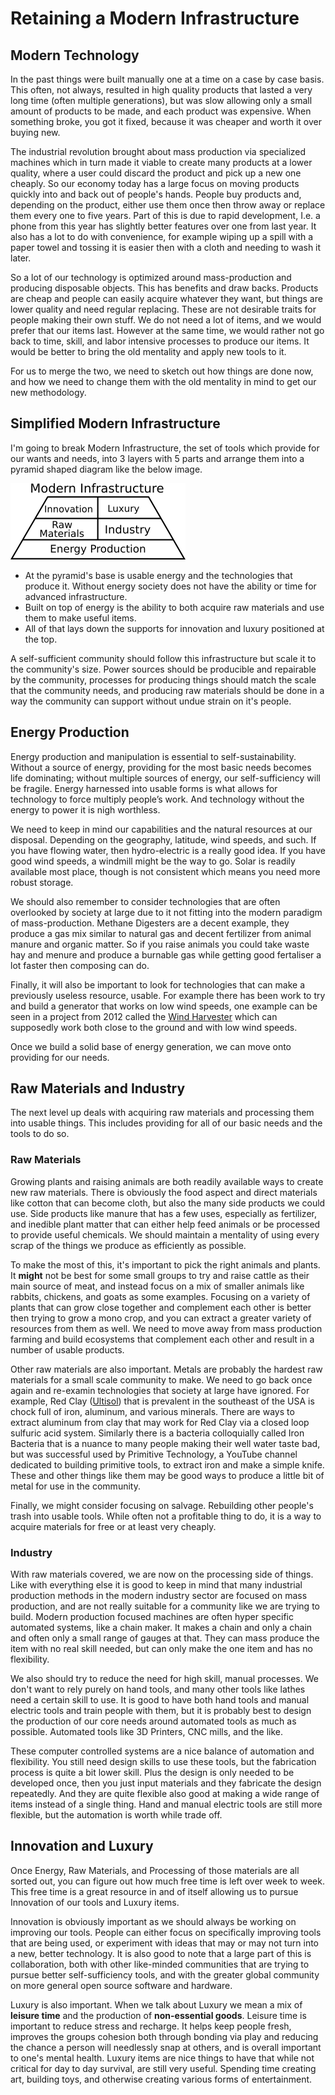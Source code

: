# Retaining a Modern Infrastructure

## Modern Technology

In the past things were built manually one at a time on a case by case basis. This often, not always, resulted in high quality products that lasted a very long time (often multiple generations), but was slow allowing only a small amount of products to be made, and each product was expensive. When something broke, you got it fixed, because it was cheaper and worth it over buying new. 

The industrial revolution brought about mass production via specialized machines which in turn made it viable to create many products at a lower quality, where a user could discard the product and pick up a new one cheaply. So our economy today has a large focus on moving products quickly into and back out of people's hands. People buy products and, depending on the product, either use them once then throw away or replace them every one to five years. Part of this is due to rapid development, I.e. a phone from this year has slightly better features over one from last year. It also has a lot to do with convenience, for example wiping up a spill with a paper towel and tossing it is easier then with a cloth and needing to wash it later. 

So a lot of our technology is optimized around mass-production and producing disposable objects. This has benefits and draw backs. Products are cheap and people can easily acquire whatever they want, but things are lower quality and need regular replacing. These are not desirable traits for people making their own stuff. We do not need a lot of items, and we would prefer that our items last. However at the same time, we would rather not go back to time, skill, and labor intensive processes to produce our items. It would be better to bring the old mentality and apply new tools to it.

For us to merge the two, we need to sketch out how things are done now, and how we need to change them with the old mentality in mind to get our new methodology.


## Simplified Modern Infrastructure

I'm going to break Modern Infrastructure, the set of tools which provide for our wants and needs, into 3 layers with 5 parts and arrange them into a pyramid shaped diagram like the below image.

![Infrastructure Pyrimid](infrastructure_pyrimid.png)

* At the pyramid's base is usable energy and the technologies that produce it. Without energy society does not have the ability or time for advanced infrastructure.
* Built on top of energy is the ability to both acquire raw materials and use them to make useful items.
* All of that lays down the supports for innovation and luxury positioned at the top.

A self-sufficient community should follow this infrastructure but scale it to the community's size. Power sources should be producible and repairable by the community, processes for producing things should match the scale that the community needs, and producing raw materials should be done in a way the community can support without undue strain on it's people.



## Energy Production

Energy production and manipulation is essential to self-sustainability. Without a source of energy, providing for the most basic needs becomes life dominating; without multiple sources of energy, our self-sufficiency will be fragile. Energy harnessed into usable forms is what allows for technology to force multiply people’s work. And technology without the energy to power it is nigh worthless.

We need to keep in mind our capabilities and the natural resources at our disposal. Depending on the geography, latitude, wind speeds, and such. If you have flowing water, then hydro-electric is a really good idea. If you have good wind speeds, a windmill might be the way to go. Solar is readily available most place, though is not consistent which means you need more robust storage.

We should also remember to consider technologies that are often overlooked by society at large due to it not fitting into the modern paradigm of mass-production. Methane Digesters are a decent example, they produce a gas mix similar to natural gas and decent fertilizer from animal manure and organic matter. So if you raise animals you could take waste hay and menure and produce a burnable gas while getting good fertaliser a lot faster then composing can do.

Finally, it will also be important to look for technologies that can make a previously useless resource, usable. For example there has been work to try and build a generator that works on low wind speeds, one example can be seen in a project from 2012 called the [Wind Harvester](http://www.gizmag.com/wind-harvester-reciprocating-motion-wind-turbine/21565/) which can supposedly work both close to the ground and with low wind speeds.

Once we build a solid base of energy generation, we can move onto providing for our needs.


## Raw Materials and Industry

The next level up deals with acquiring raw materials and processing them into usable things. This includes providing for all of our basic needs and the tools to do so. 

### Raw Materials

Growing plants and raising animals are both readily available ways to create new raw materials. There is obviously the food aspect and direct materials like cotton that can become cloth, but also the many side products we could use. Side products like manure that has a few uses, especially as fertilizer, and inedible plant matter that can either help feed animals or be processed to provide useful chemicals. We should maintain a mentality of using every scrap of the things we produce as efficiently as possible. 

To make the most of this, it's important to pick the right animals and plants. It **might** not be best for some small groups to try and raise cattle as their main source of meat, and instead focus on a mix of smaller animals like rabbits, chickens, and goats as some examples. Focusing on a variety of plants that can grow close together and complement each other is better then trying to grow a mono crop, and you can extract a greater variety of resources from them as well. We need to move away from mass production farming and build ecosystems that complement each other and result in a number of usable products.

Other raw materials are also important. Metals are probably the hardest raw materials for a small scale community to make. We need to go back once again and re-examin technologies that society at large have ignored. For example, Red Clay ([Ultisol](https://en.wikipedia.org/wiki/Ultisol)) that is prevalent in the southeast of the USA is chock full of iron, aluminum, and various minerals. There are ways to extract aluminum from clay that may work for Red Clay via a closed loop sulfuric acid system. Similarly there is a bacteria colloquially called Iron Bacteria that is a nuance to many people making their well water taste bad, but was successful used by Primitive Technology, a YouTube channel dedicated to building primitive tools, to extract iron and make a simple knife. These and other things like them may be good ways to produce a little bit of metal for use in the community.

Finally, we might consider focusing on salvage. Rebuilding other people's trash into usable tools. While often not a profitable thing to do, it is a way to acquire materials for free or at least very cheaply.

### Industry

With raw materials covered, we are now on the processing side of things. Like with everything else it is good to keep in mind that many industrial production methods in the modern industry sector are focused on mass production, and are not really suitable for a community like we are trying to build. Modern production focused machines are often hyper specific automated systems, like a chain maker. It makes a chain and only a chain and often only a small range of gauges at that. They can mass produce the item with no real skill needed, but can only make the one item and has no flexibility. 

We also should try to reduce the need for high skill, manual processes. We don't want to rely purely on hand tools, and many other tools like lathes need a certain skill to use. It is good to have both hand tools and manual electric tools and train people with them, but it is probably best to design the production of our core needs around automated tools as much as possible. Automated tools like 3D Printers, CNC mills, and the like. 

These computer controlled systems are a nice balance of automation and flexibility. You still need design skills to use these tools, but the fabrication process is quite a bit lower skill. Plus the design is only needed to be developed once, then you just input materials and they fabricate the design repeatedly. And they are quite flexible also good at making a wide range of items instead of a single thing. Hand and manual electric tools are still more flexible, but the automation is worth while trade off.


## Innovation and Luxury

Once Energy, Raw Materials, and Processing of those materials are all sorted out, you can figure out how much free time is left over week to week. This free time is a great resource in and of itself allowing us to pursue Innovation of our tools and Luxury items.

Innovation is obviously important as we should always be working on improving our tools. People can either focus on specifically improving tools that are being used, or experiment with ideas that may or may not turn into a new, better technology. It is also good to note that a large part of this is collaboration, both with other like-minded communities that are trying to pursue better self-sufficiency tools, and with the greater global community on more general open source software and hardware.

Luxury is also important. When we talk about Luxury we mean a mix of **leisure time** and the production of **non-essential goods**. Leisure time is important to reduce stress and recharge. It helps keep people fresh, improves the groups cohesion both through bonding via play and reducing the chance a person will needlessly snap at others, and is overall important to one's mental health. Luxury items are nice things to have that while not critical for day to day survival, are still very useful. Spending time creating art, building toys, and otherwise creating various forms of entertainment. 


